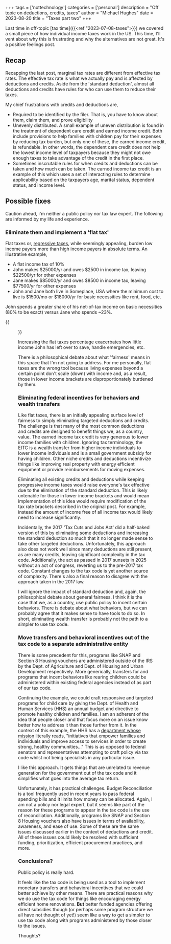 +++
tags = ['nottechnology']
categories = ['personal']
description = "Off topic on deductions, credits, taxes"
author = "Michael Hughes"
date = 2023-08-20
title = "Taxes part two"
+++

Last time in off-topic [tax time]({{<ref "2023-07-08-taxes">}}) we covered a small piece of how individual income taxes work in the US. This time, I'll vent about why this is frustrating and why the alternatives are not great. It's a positive feelings post.

<!--more-->

## Recap

Recapping the last post, marginal tax rates are different from effective tax rates. The effective tax rate is what we actually pay and is affected by deductions and credits. Aside from the 'standard deduction', almost all deductions and credits have rules for who can use them to reduce their taxes.

My chief frustrations with credits and deductions are,

- Required to be identified by the filer. That is, you have to know about them, claim them, and prove eligibility
- Unevenly distributed. A small example of uneven distribution is found in the treatment of dependent care credit and earned income credit. Both include provisions to help families with children pay for their expenses by reducing tax burden, but only one of these, the earned income credit, is refundable. In other words, the dependent care credit does not help the lowest income level of taxpayers because they might not owe enough taxes to take advantage of the credit in the first place.
- Sometimes inscrutable rules for when credits and deductions can be taken and how much can be taken. The earned income tax credit is an example of this which uses a set of interacting rules to determine applicability based on the taxpayers age, marital status, dependent status, and income level.

## Possible fixes

Caution ahead, I'm neither a public policy nor tax law expert. The following are informed by my life and experience.

### Eliminate them and implement a 'flat tax'

Flat taxes or, [regressive taxes](https://www.investopedia.com/terms/r/regressivetax.asp), while seemingly appealing, burden low income payers more than high income payers in absolute terms. An illustrative example,

- A flat income tax of 10%
- John makes $25000/yr and owes $2500 in income tax, leaving $22500/yr for other expenses
- Jane makes $85000/yr and owes $8500 in income tax, leaving $77500/yr for other expenses
- John and Jane both live in Someplace, USA where the minimum cost to live is $1500/mo or $18000/yr for basic necessities like rent, food, etc.

John spends a greater share of his net-of-tax income on basic necessities (80% to be exact) versus Jane who spends ~23%.

{{<figure src="JohnAndJane.png" alt="Jane is relatively less impacted by taxes than John visualized in a bar chart">}}

Increasing the flat taxes percentage exacerbates how little income John has left over to save, handle emergencies, etc. 

There is a philosophical debate about what 'fairness' means in this space that I'm not going to address. For me personally, flat taxes are the wrong tool because living expenses beyond a certain point don't scale (down) with income and, as a result, those in lower income brackets are disproportionately burdened by them.

### Eliminating federal incentives for behaviors and wealth transfers

Like flat taxes, there is an initially appealing surface level of fairness to simply eliminating targeted deductions and credits. The challenge is that many of the most common deductions and credits are designed to benefit things we, as a country, value. The earned income tax credit is very generous to lower income families with children. Ignoring tax terminology, the EITC is a wealth transfer from higher income individuals to lower income individuals and is a small government subsidy for having children. Other niche credits and deductions incentivize things like improving real property with energy efficient equipment or provide reimbursements for moving expenses.

Eliminating all existing credits and deductions while keeping progressive income taxes would raise everyone's tax effective due to the elimination of the standard deduction. This is likely untenable for those in lower income brackets and would mean implementation of this idea would require modification of the tax rate brackets described in the original post. For example, instead the amount of income free of all income tax would likely need to increase significantly. 

Incidentally, the 2017 'Tax Cuts and Jobs Act' did a half-baked version of this by eliminating some deductions and increasing the standard deduction so much that it no longer made sense to take other targeted deductions. Unfortunately, this approach also does not work well since many deductions are still present, as are many credits, leaving significant complexity in the tax code. Additionally, the act as passed in 2017 sunsets in 2025 without an act of congress, reverting us to the pre-2017 tax code. Constant changes to the tax code is yet another source of complexity. There's also a final reason to disagree with the approach taken in the 2017 law.

I will ignore the impact of standard deduction and, again, the philosophical debate about general fairness. I think it is the case that we, as a country, use public policy to incent certain behaviors. There is debate about what behaviors, but we can probably agree that it makes sense to have tools to do so. In short, eliminating wealth transfer is probably not the path to a simpler to use tax code.

### Move transfers and behavioral incentives out of the tax code to a separate administrative entity

There is some precedent for this, programs like SNAP and Section 8 Housing vouchers are administered outside of the IRS by the Dept. of Agriculture and Dept. of Housing and Urban Development respectively. More generically, transfers for and programs that incent behaviors like rearing children could be administered within existing federal agencies instead of as part of our tax code.

Continuing the example, we could craft responsive and targeted programs for child care by giving the Dept. of Health and Human Services (HHS) an annual budget and directive to promote healthy children and families. I am an adherent of the idea that people closer and that focus more on an issue know better how to address it than those further from it. In the context of this example, the HHS has a [department whose mission](https://www.acf.hhs.gov/about/offices) literally reads, "initiatives that empower families and individuals and improve access to services in order to create strong, healthy communities…" This is as opposed to federal senators and representatives attempting to craft policy via tax code whilst not being specialists in any particular issue.

I like this approach. It gets things that are unrelated to revenue generation for the government out of the tax code and it simplifies what goes into the average tax return.

Unfortunately, it has practical challenges. Budget Reconciliation is a tool frequently used in recent years to pass federal spending bills and it limits how money can be allocated. Again, I am not a policy nor legal expert, but it seems like part of the reason for these programs to appear in the tax code is the use of reconciliation. Additionally, programs like SNAP and Section 8 Housing vouchers also have issues in terms of availability, awareness, and ease of use. Some of these are the same issues discussed earlier in the context of deductions and credit. All of these issues could likely be resolved with sufficient funding, prioritization, efficient procurement practices, and more.

### Conclusions?

Public policy is really hard. 

It feels like the tax code is being used as a tool to implement monetary transfers and behavioral incentives that we could better achieve by other means. There are practical reasons why we do use the tax code for things like encouraging energy efficient home renovations. **But** better funded agencies offering direct subsidies though (or perhaps some program structure we all have not thought of yet!) seem like a way to get a simpler to use tax code along with programs administered by those closer to the issues. 

Thoughts?
